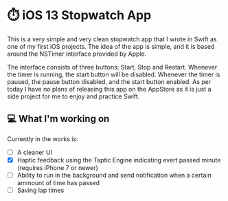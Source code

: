 # :stopwatch: iOS 13 Stopwatch App

This is a very simple and very clean stopwatch app that I wrote in Swift as one of my first iOS projects. The idea of the app is simple, and it is based around the NSTimer interface provided by Apple. 

The interface consists of three buttons: Start, Stop and Restart. Whenever the timer is running, the start button will be disabled. Whenever the timer is paused, the pause button disabled, and the start button enabled.
As per today I have no plans of releasing this app on the AppStore as it is just a side project for me to enjoy and practice Swift.

## :computer: What I'm working on
Currently in the works is:
- [ ] A cleaner UI
- [x] Haptic feedback using the Taptic Engine indicating evert passed minute (requires iPhone 7 or newer)
- [ ] Ability to run in the background and send notification when a certain ammount of time has passed
- [ ] Saving lap times 
